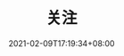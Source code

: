 ---
title: "关注"
date: 2021-02-09T17:19:34+08:00
draft: false
format: page
## &#xe1e2;
themeColor: "#1e88e5"
## <i class="mdui-icon material-icons">turned_in</i>
## <i class="mdui-icon material-icons">&#xe8e6;</i>
coverIcon: "turned_in"
coverImage: https://cdn.jsdelivr.net/gh/acme-top/static@master/images/2021/04/20210410225435-headerbg_links.jpeg
## 链接配置文件名称
linksConfig: follows
## 禁止评论
comment: false
## 链接
Links: 
-
  name: 我的关注
  links:
    - 
      name: Jiajun 的编程随想
      url: https://jiajunhuang.com/
      description: 
    - 
      name: 飞雪无情的博客
      url: https://www.flysnow.org/
      description: 
    - 
      name: jingwei.link
      url: https://jingwei.link/
      description: 以认真的态度做完美的事情
    - 
      name: jsomers
      url: http://jsomers.net/
      description: 以程序员为主的分享交流网站
    - 
      name: LJF.COM
      url: https://ljf.com/archives/
      description: LJF.COM用于记录我在生活中的发现
    - 
      name: notes.eatonphil.com
      url: https://notes.eatonphil.com/
      description: 一个开发者的笔记
    - 
      name: Penguin
      url: https://www.polarxiong.com/
      description: 不忘初心，方得始终
    - 
      name: programmerfriend.com
      url: https://programmerfriend.com/
      description: Where I talk about Software
    - 
      name: Soham Kamani
      url: https://www.sohamkamani.com/blog
      description: 
    - 
      name: wang yin
      url: http://www.yinwang.org/
      description: 当然他在扯淡
    - 
      name: 胡涂说
      url: https://hutusi.com/
      description: 
---